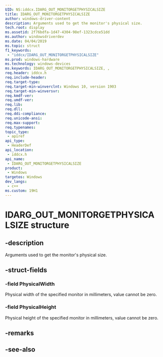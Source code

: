 ```yaml
---
UID: NS:iddcx.IDARG_OUT_MONITORGETPHYSICALSIZE
title: IDARG_OUT_MONITORGETPHYSICALSIZE
author: windows-driver-content
description: Arguments used to get the monitor's physical size.
tech.root: display
ms.assetid: 2f76bdfa-1d47-4304-98ef-1323cdce51dd
ms.author: windowsdriverdev
ms.date: 04/04/2019
ms.topic: struct
f1_keywords:
 - "iddcx/IDARG_OUT_MONITORGETPHYSICALSIZE"
ms.prod: windows-hardware
ms.technology: windows-devices
ms.keywords: IDARG_OUT_MONITORGETPHYSICALSIZE, , 
req.header: iddcx.h
req.include-header:
req.target-type:
req.target-min-winverclnt: Windows 10, version 1903
req.target-min-winversvr:
req.kmdf-ver:
req.umdf-ver:
req.lib:
req.dll:
req.ddi-compliance:
req.unicode-ansi:
req.max-support:
req.typenames: 
topic_type: 
 - apiref
api_type: 
 - HeaderDef
api_location: 
 - iddcx.h
api_name: 
 - IDARG_OUT_MONITORGETPHYSICALSIZE
product: 
 - Windows
targetos: Windows
dev_langs:
 - c++
ms.custom: 19H1
---
```


# IDARG_OUT_MONITORGETPHYSICALSIZE structure

## -description

Arguments used to get the monitor's physical size.

## -struct-fields

### -field PhysicalWidth

Physical width of the specified monitor in millimeters, value cannot be zero.

### -field PhysicalHeight
 
Physical height of the specified monitor in millimeters, value cannot be zero.

## -remarks

## -see-also
